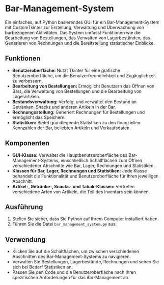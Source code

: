 # Bar-Management-System

Ein einfaches, auf Python basierendes GUI für ein Bar-Management-System mit CustomTkinter zur Erstellung, Verwaltung und Überwachung von barbezogenen Aktivitäten. Das System umfasst Funktionen wie die Bearbeitung von Bestellungen, das Verwalten von Lagerbeständen, das Generieren von Rechnungen und die Bereitstellung statistischer Einblicke.

## Funktionen

- **Benutzeroberfläche:** Nutzt Tkinter für eine grafische Benutzeroberfläche, um die Benutzerfreundlichkeit und Zugänglichkeit zu verbessern.
- **Bearbeitung von Bestellungen:** Ermöglicht Benutzern das Öffnen von Bars, die Verwaltung von Bestellungen und die Bearbeitung von Lagerartikeln.
- **Bestandsverwaltung:** Verfolgt und verwaltet den Bestand an Getränken, Snacks und anderen Artikeln in der Bar.
- **Rechnungsstellung:** Generiert Rechnungen für Bestellungen und ermöglicht das Speichern.
- **Statistiken:** Bietet grundlegende Statistiken zu den finanziellen Kennzahlen der Bar, beliebten Artikeln und Verkaufsdaten.

## Komponenten

- **GUI-Klasse:** Verwaltet die Hauptbenutzeroberfläche des Bar-Management-Systems, einschließlich Schaltflächen zum Öffnen verschiedener Abschnitte wie Bar, Lager, Rechnungen und Statistiken.
- **Klassen für Bar, Lager, Rechnungen und Statistiken:** Jede Klasse behandelt die Funktionalität und Benutzeroberfläche für ihren jeweiligen Abschnitt.
- **Artikel-, Getränke-, Snacks- und Tabak-Klassen:** Vertreten verschiedene Arten von Artikeln, die Teil des Inventars sein können.

## Ausführung

1. Stellen Sie sicher, dass Sie Python auf Ihrem Computer installiert haben.
2. Führen Sie die Datei `bar_management_system.py` aus.

## Verwendung

- Klicken Sie auf die Schaltflächen, um zwischen verschiedenen Abschnitten des Bar-Management-Systems zu navigieren.
- Verwalten Sie Bestellungen, Lagerbestände, Rechnungen und sehen Sie sich bei Bedarf Statistiken an.
- Passen Sie den Code und die Benutzeroberfläche nach Ihren spezifischen Anforderungen für das Bar-Management an.


